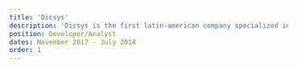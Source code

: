 ```yaml
---
title: 'Dicsys'
description: 'Dicsys is the first latin-american company specialized in Business Analytics, Business Intelligence and Software Factory.'
position: Developer/Analyst
dates: November 2017 - July 2018
order: 1
---
```

